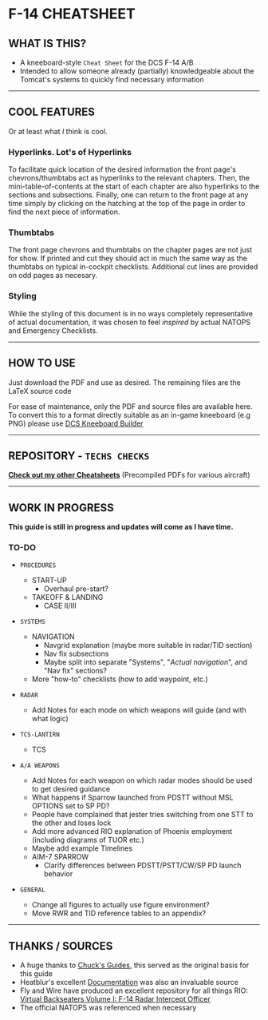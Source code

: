 # F-14 CHEATSHEET

## WHAT IS THIS?

- A kneeboard-style `Cheat Sheet` for the DCS F-14 A/B
- Intended to allow someone already (partially) knowledgeable about the Tomcat's systems to quickly find necessary information

***

## COOL FEATURES

Or at least what *I* think is cool.

### Hyperlinks. Lot's of Hyperlinks

To facilitate quick location of the desired information the front page's chevrons/thumbtabs act as hyperlinks to the relevant chapters. Then, the mini-table-of-contents at the start of each chapter are also hyperlinks to the sections and subsections. Finally, one can return to the front page at any time simply by clicking on the hatching at the top of the page in order to find the next piece of information.

### Thumbtabs

The front page chevrons and thumbtabs on the chapter pages are not just for show. If printed and cut they should act in much the same way as the thumbtabs on typical in-cockpit checklists. Additional cut lines are provided on odd pages as necesary.

### Styling

While the styling of this document is in no ways completely representative of actual documentation, it was chosen to feel *inspired* by actual NATOPS and Emergency Checklists.

***

## HOW TO USE

Just download the PDF and use as desired. The remaining files are the LaTeX source code

For ease of maintenance, only the PDF and source files are available here. To convert this to a format directly suitable as an in-game kneeboard (e.g PNG) please use [DCS Kneeboard Builder](https://dcskneeboardbuilder.com/)

***

## REPOSITORY - `TECHS CHECKS`

[**Check out my other Cheatsheets**](https://github.com/Techneatium/Techs-Checks) (Precompiled PDFs for various aircraft)

***

## WORK IN PROGRESS

**This guide is still in progress and updates will come as I have time.**
  
### TO-DO

- `PROCEDURES`
  - START-UP
    - Overhaul pre-start?
  - TAKEOFF & LANDING
    - CASE II/III

- `SYSTEMS`
  - NAVIGATION
    - Navgrid explanation (maybe more suitable in radar/TID section)
    - Nav fix subsections
    - Maybe split into separate "Systems", "*Actual navigation*", and "Nav fix" sections?
  - More "how-to" checklists (how to add waypoint, etc.)

- `RADAR`
  - Add Notes for each mode on which weapons will guide (and with what logic)

- `TCS-LANTIRN`
  - TCS

- `A/A WEAPONS`
  - Add Notes for each weapon on which radar modes should be used to get desired guidance
  - What happens if Sparrow launched from PDSTT without MSL OPTIONS set to SP PD?
  - People have complained that jester tries switching from one STT to the other and loses lock
  - Add more advanced RIO explanation of Phoenix employment (including diagrams of TUOR etc.)
  - Maybe add example Timelines
  - AIM-7 SPARROW
    - Clarify differences between PDSTT/PSTT/CW/SP PD launch behavior

- `GENERAL`
  - Change all figures to actually use figure environment?
  - Move RWR and TID reference tables to an appendix?

***

## THANKS / SOURCES

- A huge thanks to [Chuck's Guides](https://www.mudspike.com/chucks-guides-dcs/), this served as the original basis for this guide
- Heatblur's excellent [Documentation](http://heatblur.se/F-14Manual/) was also an invaluable source
- Fly and Wire have produced an excellent repository for all things RIO: [Virtual Backseaters Volume I: F-14 Radar Intercept Officer](https://flyandwire.com/virtual-backseater-volume-i-radar-intercept-officer/)
- The official NATOPS was referenced when necessary
